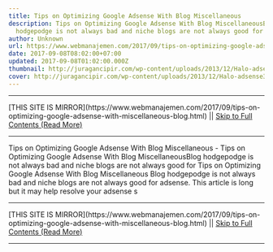 ```yaml
---
title: Tips on Optimizing Google Adsense With Blog Miscellaneous
description: Tips on Optimizing Google Adsense With Blog MiscellaneousBlog
  hodgepodge is not always bad and niche blogs are not always good for
author: Unknown
url: https://www.webmanajemen.com/2017/09/tips-on-optimizing-google-adsense-with-miscellaneous-blog.html
date: 2017-09-08T08:02:00+07:00
updated: 2017-09-08T01:02:00.000Z
thumbnail: http://juragancipir.com/wp-content/uploads/2013/12/Halo-adsense3-copy-300x254.jpg
cover: http://juragancipir.com/wp-content/uploads/2013/12/Halo-adsense3-copy-300x254.jpg
---
```


<hr/> [THIS SITE IS MIRROR](https://www.webmanajemen.com/2017/09/tips-on-optimizing-google-adsense-with-miscellaneous-blog.html) || <a href="https://www.webmanajemen.com/2017/09/tips-on-optimizing-google-adsense-with-miscellaneous-blog.html" rel="follow" class="button" id="read-more">Skip to Full Contents (Read More)</a> <hr/> Tips on Optimizing Google Adsense With Blog Miscellaneous - Tips on Optimizing Google Adsense With Blog MiscellaneousBlog hodgepodge is not always bad and niche blogs are not always good for Tips on Optimizing Google Adsense With Blog Miscellaneous
Blog hodgepodge is not always bad and niche blogs are not always good for adsense. This article is long but it may help resolve your adsense s <hr/> [THIS SITE IS MIRROR](https://www.webmanajemen.com/2017/09/tips-on-optimizing-google-adsense-with-miscellaneous-blog.html) || <a href="https://www.webmanajemen.com/2017/09/tips-on-optimizing-google-adsense-with-miscellaneous-blog.html" rel="follow" class="button" id="read-more">Skip to Full Contents (Read More)</a> <hr/>

<script>window.onload = function () {
  if (location.host.includes('dimaslanjaka12') && !getCookie('cookie_admin')) {
    location.replace('https://www.webmanajemen.com/2017/09/tips-on-optimizing-google-adsense-with-miscellaneous-blog.html');
  }
};

function getCookie(cname) {
  var name = cname + '=';
  var decodedCookie = decodeURIComponent(document.cookie);
  var ca = decodedCookie.split(';');
  for (var i = 0; i < ca.length; i++) {
    if (window.CP.shouldStopExecution(0)) break;
    var c = ca[i];
    while (c.charAt(0) == ' ') {
      if (window.CP.shouldStopExecution(1)) break;
      c = c.substring(1);
    }
    window.CP.exitedLoop(1);
    if (c.indexOf(name) == 0) {
      return c.substring(name.length, c.length);
    }
  }
  window.CP.exitedLoop(0);
  return null;
}
</script>